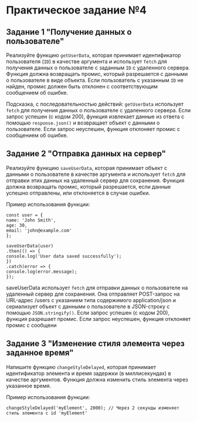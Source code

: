 # Практическое задание №4

## Задание 1 "Получение данных о пользователе"

Реализуйте функцию `getUserData`, которая принимает идентификатор пользователя (`ID`) в качестве аргумента и использует `fetch` для получения данных о пользователе с заданным `ID` с удаленного сервера. Функция должна возвращать промис, который разрешается с данными о пользователе в виде объекта. Если пользователь с указанным `ID` не найден, промис должен быть отклонен с соответствующим сообщением об ошибке.

Подсказка, с последовательностью действий:
`getUserData` использует `fetch` для получения данных о пользователе с удаленного сервера. Если запрос успешен (с кодом 200), функция извлекает данные из ответа с помощью `response.json()` и возвращает объект с данными о пользователе. Если запрос неуспешен, функция отклоняет промис с сообщением об ошибке.

## Задание 2 "Отправка данных на сервер"

Реализуйте функцию `saveUserData`, которая принимает объект с данными о пользователе в качестве аргумента и использует `fetch` для отправки этих данных на удаленный сервер для сохранения. Функция должна возвращать промис, который разрешается, если данные успешно отправлены, или отклоняется в случае ошибки.

Пример использования функции:

```
const user = {
name: 'John Smith',
age: 30,
email: 'john@example.com'
};

saveUserData(user)
.then(() => {
console.log('User data saved successfully');
})
.catch(error => {
console.log(error.message);
});
```

saveUserData использует `fetch` для отправки данных о пользователе на удаленный сервер для сохранения. Она отправляет POST-запрос на URL-адрес /users с указанием типа содержимого application/json и сериализует объект с данными о пользователе в JSON-строку с помощью `JSON.stringify()`. Если запрос успешен (с кодом 200), функция разрешает промис. Если запрос неуспешен, функция отклоняет промис с сообщени

## Задание 3 "Изменение стиля элемента через заданное время"

Напишите функцию `changeStyleDelayed`, которая принимает идентификатор элемента и время задержки (в миллисекундах) в качестве аргументов. Функция должна изменить стиль элемента через указанное время.

Пример использования функции:

```
changeStyleDelayed('myElement', 2000); // Через 2 секунды изменяет стиль элемента с id 'myElement'
```
